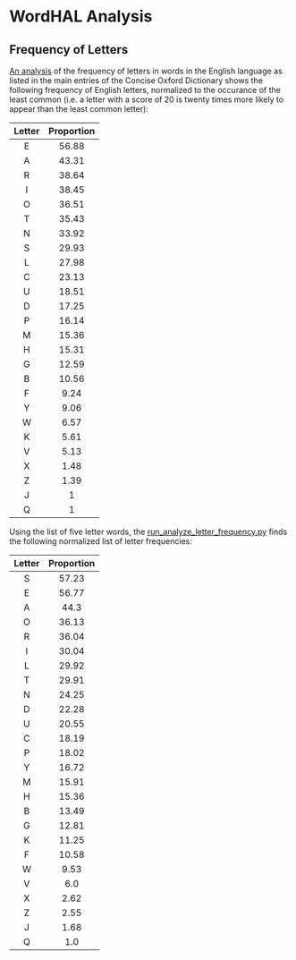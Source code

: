 # WordHAL Analysis

## Frequency of Letters

[An analysis](https://www3.nd.edu/~busiforc/handouts/cryptography/letterfrequencies.html) of the frequency of letters in words in the English language as listed in the main entries of the Concise Oxford Dictionary shows the following frequency of English letters, normalized to the occurance of the least common (i.e. a letter with a score of 20 is twenty times more likely to appear than the least common letter):

| Letter | Proportion |
| :---: | :---: |
| E | 56.88 |
| A | 43.31 |
| R | 38.64 |
| I | 38.45 |
| O | 36.51 |
| T | 35.43 |
| N | 33.92 |
| S | 29.93 |
| L | 27.98 |
| C | 23.13 |
| U | 18.51 |
| D | 17.25 |
| P | 16.14 |
| M | 15.36 |
| H | 15.31 |
| G | 12.59 |
| B | 10.56 |
| F | 9.24 |
| Y | 9.06 |
| W | 6.57 |
| K | 5.61 |
| V | 5.13 |
| X | 1.48 |
| Z | 1.39 |
| J | 1 |
| Q | 1 |

Using the list of five letter words, the [run_analyze_letter_frequency.py](https://github.com/m-brandon/WordHAL/blob/main/run_analyze_letter_frequency.py) finds the following normalized list of letter frequencies:

| Letter | Proportion |
| :---: | :---: |
| S | 57.23 |
| E | 56.77 |
| A | 44.3 |
| O | 36.13 |
| R | 36.04 |
| I | 30.04 |
| L | 29.92 |
| T | 29.91 |
| N | 24.25 |
| D | 22.28 |
| U | 20.55 |
| C | 18.19 |
| P | 18.02 |
| Y | 16.72 |
| M | 15.91 |
| H | 15.36 |
| B | 13.49 |
| G | 12.81 |
| K | 11.25 |
| F | 10.58 |
| W | 9.53 |
| V | 6.0 |
| X | 2.62 |
| Z | 2.55 |
| J | 1.68 |
| Q | 1.0 |

